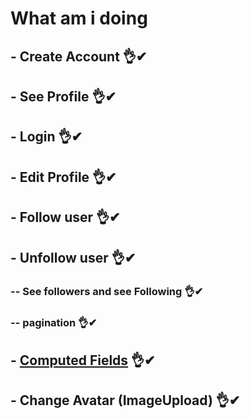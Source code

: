 
# What am i doing

## - Create Account 👌✔
## - See Profile 👌✔
## - Login 👌✔
## - Edit Profile 👌✔
## - Follow user 👌✔
## - Unfollow user 👌✔
### -- See followers and see Following 👌✔
### -- pagination 👌✔

## - [Computed Fields](https://github.com/jhclass/instarclone-backend/commit/84ff69677c1bf604ccb47698b42ea04d50f91405) 👌✔
## - Change Avatar (ImageUpload) 👌✔
